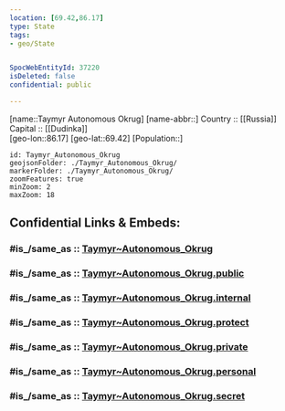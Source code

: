 ```yaml
---
location: [69.42,86.17] 
type: State
tags:
- geo/State


SpocWebEntityId: 37220
isDeleted: false
confidential: public

---
```

[name::Taymyr Autonomous Okrug] 
[name-abbr::] 
Country :: [[Russia]]  
Capital :: [[Dudinka]]  
[geo-lon::86.17] 
[geo-lat::69.42] 
[Population::] 



```leaflet
id: Taymyr_Autonomous_Okrug
geojsonFolder: ./Taymyr_Autonomous_Okrug/
markerFolder: ./Taymyr_Autonomous_Okrug/
zoomFeatures: true 
minZoom: 2 
maxZoom: 18
```


## Confidential Links & Embeds: 

### #is_/same_as :: [Taymyr~Autonomous_Okrug](/_Standards/Earth/Continent/Asia/Asia~North/Asia~Siberia/Taymyr~Autonomous_Okrug.md) 

### #is_/same_as :: [Taymyr~Autonomous_Okrug.public](/_public/Earth/Continent/Asia/Asia~North/Asia~Siberia/Taymyr~Autonomous_Okrug.public.md) 

### #is_/same_as :: [Taymyr~Autonomous_Okrug.internal](/_internal/Earth/Continent/Asia/Asia~North/Asia~Siberia/Taymyr~Autonomous_Okrug.internal.md) 

### #is_/same_as :: [Taymyr~Autonomous_Okrug.protect](/_protect/Earth/Continent/Asia/Asia~North/Asia~Siberia/Taymyr~Autonomous_Okrug.protect.md) 

### #is_/same_as :: [Taymyr~Autonomous_Okrug.private](/_private/Earth/Continent/Asia/Asia~North/Asia~Siberia/Taymyr~Autonomous_Okrug.private.md) 

### #is_/same_as :: [Taymyr~Autonomous_Okrug.personal](/_personal/Earth/Continent/Asia/Asia~North/Asia~Siberia/Taymyr~Autonomous_Okrug.personal.md) 

### #is_/same_as :: [Taymyr~Autonomous_Okrug.secret](/_secret/Earth/Continent/Asia/Asia~North/Asia~Siberia/Taymyr~Autonomous_Okrug.secret.md)

